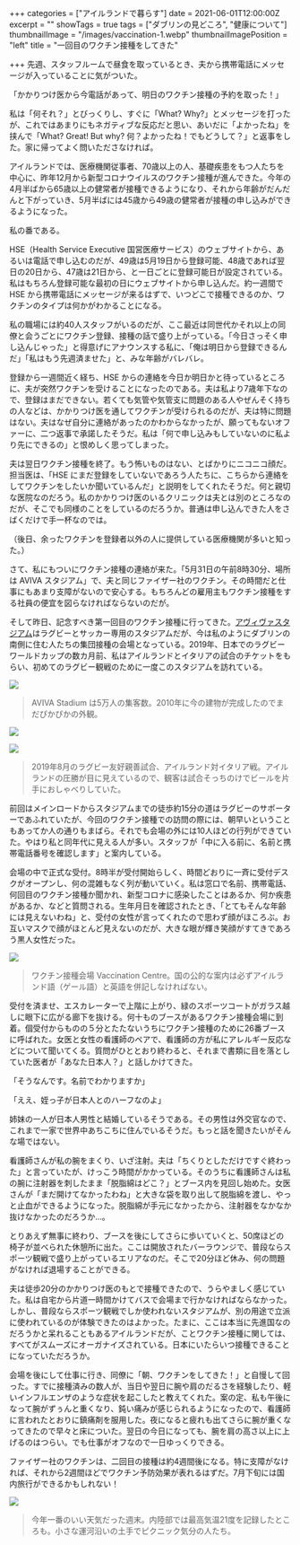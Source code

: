 +++
categories = ["アイルランドで暮らす"]
date = 2021-06-01T12:00:00Z
excerpt = ""
showTags = true
tags = ["ダブリンの見どころ", "健康について"]
thumbnailImage = "/images/vaccination-1.webp"
thumbnailImagePosition = "left"
title = "一回目のワクチン接種をしてきた"

+++
先週、スタッフルームで昼食を取っているとき、夫から携帯電話にメッセージが入っていることに気がついた。

「かかりつけ医から今電話があって、明日のワクチン接種の予約を取った！」

<!--more-->

私は「何それ？」とびっくりし、すぐに「What? Why?」とメッセージを打ったが、これではあまりにもネガティブな反応だと思い、あいだに「よかったね」を挟んで「What? Great! But why? 何？よかったね！でもどうして？」と返事をした。家に帰ってよく問いたださなければ。

アイルランドでは、医療機関従事者、70歳以上の人、基礎疾患をもつ人たちを中心に、昨年12月から新型コロナウイルスのワクチン接種が進んできた。今年の4月半ばから65歳以上の健常者が接種できるようになり、それから年齢がだんだんと下がっていき、5月半ばには45歳から49歳の健常者が接種の申し込みができるようになった。

私の番である。

HSE（Health Service Executive 国営医療サービス）のウェブサイトから、あるいは電話で申し込むのだが、49歳は5月19日から登録可能、48歳であれば翌日の20日から、47歳は21日から、と一日ごとに登録可能日が設定されている。私はもちろん登録可能な最初の日にウェブサイトから申し込んだ。約一週間で HSE から携帯電話にメッセージが来るはずで、いつどこで接種できるのか、ワクチンのタイプは何かがわかることになる。

私の職場には約40人スタッフがいるのだが、ここ最近は同世代かそれ以上の同僚と会うごとにワクチン登録、接種の話で盛り上がっている。「今日さっそく申し込んじゃった」と得意げにアナウンスする私に、「俺は明日から登録できるんだ」「私はもう先週済ませた」と、みな年齢がバレバレ。

登録から一週間近く経ち、HSE からの連絡を今日か明日かと待っているところに、夫が突然ワクチンを受けることになったのである。夫は私より7歳年下なので、登録はまだできない。若くても気管や気管支に問題のある人やぜんそく持ちの人などは、かかりつけ医を通してワクチンが受けられるのだが、夫は特に問題はない。夫はなぜ自分に連絡があったのかわからなかったが、願ってもないオファーに、二つ返事で承諾したそうだ。私は「何で申し込みもしていないのに私より先にできるの」と恨めしく思ってしまった。

夫は翌日ワクチン接種を終了。もう怖いものはない、とばかりにニコニコ顔だ。担当医は、「HSE にまだ登録をしていないであろう人たちに、こちらから連絡をしてワクチンをしたいか聞いているんだ」と説明をしてくれたそうだ。何と親切な医院なのだろう。私のかかりつけ医のいるクリニックは夫とは別のところなのだが、そこでも同様のことをしているのだろうか。普通は申し込んできた人をさばくだけで手一杯なのでは。

（後日、余ったワクチンを登録者以外の人に提供している医療機関が多いと知った。）

さて、私にもついにワクチン接種の連絡が来た。「5月31日の午前8時30分、場所は AVIVA スタジアム」で、夫と同じファイザー社のワクチン。その時間だと仕事にもあまり支障がないので安心する。もちろんどの雇用主もワクチン接種をする社員の便宜を図らなければならないのだが。

そして昨日、記念すべき第一回目のワクチン接種に行ってきた。[アヴィヴァスタジアム](https://www.avivastadium.ie/ "Aviva Stadium")はラグビーとサッカー専用のスタジアムだが、今は私のようにダブリンの南側に住む人たちの集団接種の会場となっている。2019年、日本でのラグビーワールドカップの数カ月前、私はアイルランドとイタリアの試合のチケットをもらい、初めてのラグビー観戦のために一度このスタジアムを訪れている。

![](/images/aviva2019-1.webp)

> AVIVA Stadium は5万人の集客数。2010年に今の建物が完成したのでまだぴかぴかの外観。

![](/images/aviva2019-2.webp)

![](/images/aviva2019-3.webp)

> 2019年8月のラグビー友好親善試合、アイルランド対イタリア戦。アイルランドの圧勝が目に見えているので、観客は試合そっちのけでビールを片手におしゃべりしていた。

前回はメインロードからスタジアムまでの徒歩約15分の道はラグビーのサポーターであふれていたが、今回のワクチン接種での訪問の際には、朝早いということもあってか人の通りもまばら。それでも会場の外には10人ほどの行列ができていた。やはり私と同年代に見える人が多い。スタッフが「中に入る前に、名前と携帯電話番号を確認します」と案内している。

会場の中で正式な受付。8時半が受付開始らしく、時間どおりに一斉に受付デスクがオープンし、何の混雑もなく列が動いていく。私は窓口で名前、携帯電話、何回目のワクチン接種か聞かれ、新型コロナに感染したことはあるか、何か疾患があるか、などと質問される。生年月日を確認されたとき、「とてもそんな年齢には見えないわね」と、受付の女性が言ってくれたので思わず顔がほころぶ。お互いマスクで顔がほとんど見えないのだが、大きな眼が輝き笑顔がすてきであろう黒人女性だった。

![](/images/vaccination-1.webp)

> ワクチン接種会場 Vaccination Centre。国の公的な案内は必ずアイルランド語（ゲール語）と英語を併記しなければない。

受付を済ませ、エスカレーターで上階に上がり、緑のスポーツコートがガラス越しに眼下に広がる廊下を抜ける。何十ものブースがあるワクチン接種会場に到着。個受付からものの５分とたたないうちにワクチン接種のために26番ブースに呼ばれた。女医と女性の看護師のペアで、看護師の方が私にアレルギー反応などについて聞いてくる。質問がひととおり終わると、それまで書類に目を落としていた医者が「あなた日本人？」と話しかけてきた。

「そうなんです。名前でわかりますか」

「ええ、姪っ子が日本人とのハーフなのよ」

姉妹の一人が日本人男性と結婚しているそうである。その男性は外交官なので、これまで一家で世界中あちこちに住んでいるそうだ。もっと話を聞きたいがそんな場ではない。

看護師さんが私の腕をまくり、いざ注射。夫は「ちくりとしただけですぐ終わった」と言っていたが、けっこう時間がかかっている。そのうちに看護師さんは私の腕に注射器を刺したまま「脱脂綿はどこ？」とブース内を見回し始めた。女医さんが「まだ開けてなかったわね」と大きな袋を取り出して脱脂綿を渡し、やっと止血ができるようになった。脱脂綿が手元になかったから、注射器をなかなか抜けなかったのだろうか…。

とりあえず無事に終わり、ブースを後にしてさらに歩いていくと、50席ほどの椅子が並べられた休憩所に出た。ここは開放されたバーラウンジで、普段ならスポーツ観戦で盛り上がっているエリアなのだ。そこで20分ほど休み、何の問題がなければ退場することができる。

夫は徒歩20分のかかりつけ医のもとで接種できたので、うらやましく感じていた。私は自宅から片道一時間かけてバスで会場まで行かなければならなかった。しかし、普段ならスポーツ観戦でしか使われないスタジアムが、別の用途で立派に使われているのが体験できたのはよかった。たまに、ここは本当に先進国なのだろうかと呆れることもあるアイルランドだが、ことワクチン接種に関しては、すべてがスムーズにオーガナイズされている。日本にいたらいつ接種できることになっていただろうか。

会場を後にして仕事に行き、同僚に「朝、ワクチンをしてきた！」と自慢して回った。すでに接種済みの数人が、当日や翌日に腕や肩のだるさを経験したり、軽いインフルエンザのような症状を起こしたと教えてくれた。案の定、私も午後になって腕がずぅんと重くなり、鈍い痛みが感じられるようになったので、看護師に言われたとおりに鎮痛剤を服用した。夜になると疲れも出てさらに腕が重くなってきたので早々と床についた。翌日の今日になっても、腕を肩の高さ以上に上げるのはつらい。でも仕事がオフなので一日ゆっくりできる。

ファイザー社のワクチンは、二回目の接種は約4週間後になる。特に支障がなければ、それから2週間ほどでワクチン予防効果が表れるはずだ。7月下旬には国内旅行ができるかもしれない！

![](/images/vaccination-6.webp)

> 今年一番のいい天気だった週末。内陸部では最高気温21度を記録したところも。小さな運河沿いの土手でピクニック気分の人たち。